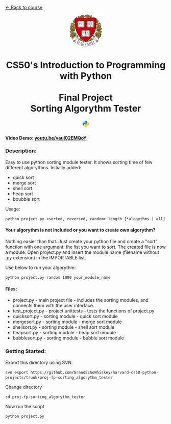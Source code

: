 [<- Back to course](../README.md)

<p align="center"><a href="https://cs50.harvard.edu/python/2022/">
  <img src="https://github.com/GrandEchoWhiskey/grandechowhiskey/blob/main/icons/course/harvard100.png" /><br>
</a></p>
<h1 align="center">CS50's Introduction to Programming with Python<br><br>Final Project<br>Sorting Algorythm Tester</h1>

<p align="center"><a href="#">
  <img src="https://github.com/GrandEchoWhiskey/grandechowhiskey/blob/main/icons/programming/python.png" />
</a></p>

#### Video Demo:  [youtu.be/vaul02EMQoY](https://youtu.be/vaul02EMQoY)

### Description:

Easy to use python sorting module tester. It shows sorting time of few different algorythms.
Initially added:
- quick sort
- merge sort
- shell sort
- heap sort
- boubble sort

Usage:
```
python project.py <sorted, reversed, random> length [*alogythms | all]
```

#### Your algorythm is not included or you want to create own algorythm?
Nothing easier than that. Just create your python file and create a "sort" function with one argument: the list you want to sort. 
The created file is now a module. Open project.py and insert the module name (filename without .py extension) in the IMPORTABLE list.

Use below to run your algorythm:
```
python project.py random 1000 your_module_name
```

#### Files:
- project.py - main project file - includes the sorting modules, and connects them with the user interface.
- test_project.py - project unittests - tests the functions of project.py
- quicksort.py - sorting module - quick sort module
- mergesort.py - sorting module - merge sort module
- shellsort.py - sorting module - shell sort module
- heapsort.py - sorting module - heap sort module
- bubblesort.py - sorting module - bubble sort module


### Getting Started:
Export this directory using SVN.
```
svn export https://github.com/GrandEchoWhiskey/harvard-cs50-python-projects/trunk/proj-fp-sorting_algorythm_tester
```
Change directory
```
cd proj-fp-sorting_algorythm_tester
```
Now run the script
```
python project.py
```
